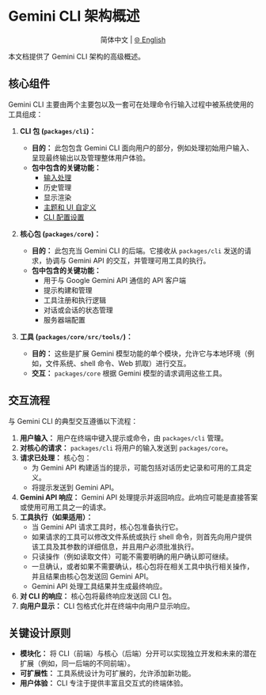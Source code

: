 # Gemini CLI 架构概述

<p align="center">
  简体中文 | <a href="../../../docs/architecture.md">🌐 English</a>
</p>

本文档提供了 Gemini CLI 架构的高级概述。

## 核心组件

Gemini CLI 主要由两个主要包以及一套可在处理命令行输入过程中被系统使用的工具组成：

1.  **CLI 包 (`packages/cli`)：**
    - **目的：** 此包包含 Gemini CLI 面向用户的部分，例如处理初始用户输入、呈现最终输出以及管理整体用户体验。
    - **包中包含的关键功能：**
      - [输入处理](./cli/commands.md)
      - 历史管理
      - 显示渲染
      - [主题和 UI 自定义](./cli/themes.md)
      - [CLI 配置设置](./cli/configuration.md)

2.  **核心包 (`packages/core`)：**
    - **目的：** 此包充当 Gemini CLI 的后端。它接收从 `packages/cli` 发送的请求，协调与 Gemini API 的交互，并管理可用工具的执行。
    - **包中包含的关键功能：**
      - 用于与 Google Gemini API 通信的 API 客户端
      - 提示构建和管理
      - 工具注册和执行逻辑
      - 对话或会话的状态管理
      - 服务器端配置

3.  **工具 (`packages/core/src/tools/`)：**
    - **目的：** 这些是扩展 Gemini 模型功能的单个模块，允许它与本地环境（例如，文件系统、shell 命令、Web 抓取）进行交互。
    - **交互：** `packages/core` 根据 Gemini 模型的请求调用这些工具。

## 交互流程

与 Gemini CLI 的典型交互遵循以下流程：

1.  **用户输入：** 用户在终端中键入提示或命令，由 `packages/cli` 管理。
2.  **对核心的请求：** `packages/cli` 将用户的输入发送到 `packages/core`。
3.  **请求已处理：** 核心包：
    - 为 Gemini API 构建适当的提示，可能包括对话历史记录和可用的工具定义。
    - 将提示发送到 Gemini API。
4.  **Gemini API 响应：** Gemini API 处理提示并返回响应。此响应可能是直接答案或使用可用工具之一的请求。
5.  **工具执行（如果适用）：**
    - 当 Gemini API 请求工具时，核心包准备执行它。
    - 如果请求的工具可以修改文件系统或执行 shell 命令，则首先向用户提供该工具及其参数的详细信息，并且用户必须批准执行。
    - 只读操作（例如读取文件）可能不需要明确的用户确认即可继续。
    - 一旦确认，或者如果不需要确认，核心包将在相关工具中执行相关操作，并且结果由核心包发送回 Gemini API。
    - Gemini API 处理工具结果并生成最终响应。
6.  **对 CLI 的响应：** 核心包将最终响应发送回 CLI 包。
7.  **向用户显示：** CLI 包格式化并在终端中向用户显示响应。

## 关键设计原则

- **模块化：** 将 CLI（前端）与核心（后端）分开可以实现独立开发和未来的潜在扩展（例如，同一后端的不同前端）。
- **可扩展性：** 工具系统设计为可扩展的，允许添加新功能。
- **用户体验：** CLI 专注于提供丰富且交互式的终端体验。
